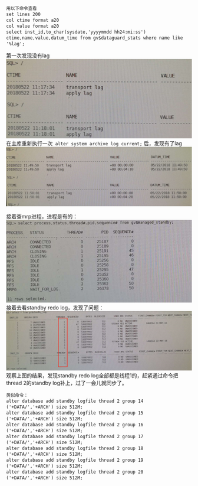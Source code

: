 ```
用以下命令查看
set lines 200
col ctime format a20
col value format a20
select inst_id,to_char(sysdate,'yyyymmdd hh24:mi:ss') ctime,name,value,datum_time from gv$dataguard_stats where name like '%lag';
```
第一次发现没有lag
![](../images/screenshot_1527497848682.png)
在主库重新执行一次``` alter system archive log current;``` 后，发现有了lag
![](../images/screenshot_1527497820366.png)

接着查mrp进程，进程是有的：
![](../images/screenshot_1527497976011.png)
接着去看standby redo log，发现了问题：
![](../images/screenshot_1527498021294.png)
观察上图的结果，发现standby redo log全部都是线程1的，赶紧通过命令把thread 2的standby log补上，过了一会儿就同步了。
```
类似命令：
alter database add standby logfile thread 2 group 14 ('+DATA/','+ARCH') size 512M;
alter database add standby logfile thread 2 group 15 ('+DATA/','+ARCH') size 512M;
alter database add standby logfile thread 2 group 16 ('+DATA/','+ARCH') size 512M;
alter database add standby logfile thread 2 group 17 ('+DATA/','+ARCH') size 512M;
alter database add standby logfile thread 2 group 18 ('+DATA/','+ARCH') size 512M;
alter database add standby logfile thread 2 group 19 ('+DATA/','+ARCH') size 512M;
alter database add standby logfile thread 2 group 20 ('+DATA/','+ARCH') size 512M;
```
